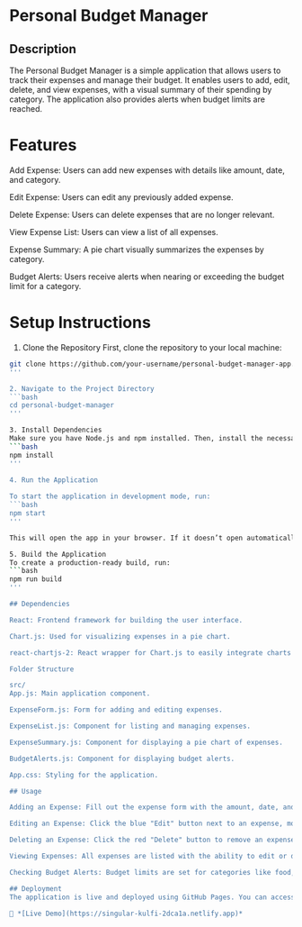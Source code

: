 # Personal Budget Manager

## Description

The Personal Budget Manager is a simple application that allows users to track their expenses and manage their budget. It enables users to add, edit, delete, and view expenses, with a visual summary of their spending by category. The application also provides alerts when budget limits are reached.

# Features

Add Expense: Users can add new expenses with details like amount, date, and category.

Edit Expense: Users can edit any previously added expense.

Delete Expense: Users can delete expenses that are no longer relevant.

View Expense List: Users can view a list of all expenses.

Expense Summary: A pie chart visually summarizes the expenses by category.

Budget Alerts: Users receive alerts when nearing or exceeding the budget limit for a category.

# Setup Instructions

1. Clone the Repository
First, clone the repository to your local machine:
```bash
git clone https://github.com/your-username/personal-budget-manager-app.git
'''

2. Navigate to the Project Directory
```bash
cd personal-budget-manager
'''

3. Install Dependencies
Make sure you have Node.js and npm installed. Then, install the necessary dependencies:
```bash
npm install
'''

4. Run the Application
   
To start the application in development mode, run:
```bash
npm start
'''

This will open the app in your browser. If it doesn’t open automatically, navigate to http://localhost:3000.

5. Build the Application
To create a production-ready build, run:
```bash
npm run build
'''

## Dependencies

React: Frontend framework for building the user interface.

Chart.js: Used for visualizing expenses in a pie chart.

react-chartjs-2: React wrapper for Chart.js to easily integrate charts in the application.

Folder Structure

src/
App.js: Main application component.

ExpenseForm.js: Form for adding and editing expenses.

ExpenseList.js: Component for listing and managing expenses.

ExpenseSummary.js: Component for displaying a pie chart of expenses.

BudgetAlerts.js: Component for displaying budget alerts.

App.css: Styling for the application.

## Usage

Adding an Expense: Fill out the expense form with the amount, date, and category, then click "Add Expense."

Editing an Expense: Click the blue "Edit" button next to an expense, modify the details in the form, and save.

Deleting an Expense: Click the red "Delete" button to remove an expense from the list.

Viewing Expenses: All expenses are listed with the ability to edit or delete them.

Checking Budget Alerts: Budget limits are set for categories like food, entertainment, and others, with alerts displayed when limits are reached.

## Deployment
The application is live and deployed using GitHub Pages. You can access the app at the following link:

🔗 *[Live Demo](https://singular-kulfi-2dca1a.netlify.app)*
